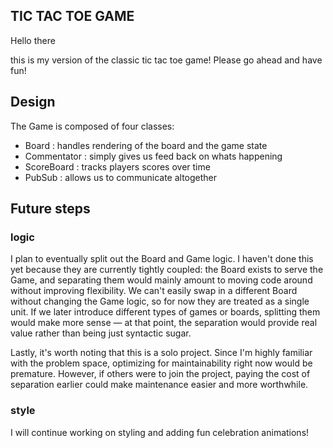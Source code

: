 ## TIC TAC TOE GAME

Hello there

this is my version of the classic tic tac toe game! Please go ahead and have fun!

## Design

The Game is composed of four classes:

- Board : handles rendering of the board and the game state
- Commentator : simply gives us feed back on whats happening
- ScoreBoard : tracks players scores over time
- PubSub : allows us to communicate altogether

## Future steps

### logic

I plan to eventually split out the Board and Game logic. I haven't done this yet because they are currently tightly coupled: the Board exists to serve the Game, and separating them would mainly amount to moving code around without improving flexibility. We can't easily swap in a different Board without changing the Game logic, so for now they are treated as a single unit. If we later introduce different types of games or boards, splitting them would make more sense — at that point, the separation would provide real value rather than being just syntactic sugar.

Lastly, it's worth noting that this is a solo project. Since I'm highly familiar with the problem space, optimizing for maintainability right now would be premature. However, if others were to join the project, paying the cost of separation earlier could make maintenance easier and more worthwhile.

### style

I will continue working on styling and adding fun celebration animations!
